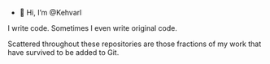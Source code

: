 - 👋 Hi, I’m @Kehvarl

I write code.  Sometimes I even write original code.

Scattered throughout these repositories are those fractions of my work that have survived to be added to Git.
